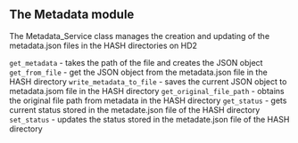 ## The Metadata module

The Metadata_Service class manages the creation and updating of the metadata.json files in the HASH directories on HD2

`get_metadata` - takes the path of the file and creates the JSON object
`get_from_file` - get the JSON object from the metadata.json file in the HASH directory
`write_metadata_to_file` - saves the current JSON object to metadata.jsom file in the HASH directory
`get_original_file_path` - obtains the original file path from metadata in the HASH directory
`get_status` - gets current status stored in the metadate.json file of the HASH directory 
`set_status` - updates the status stored in the metadate.json file of the HASH directory 